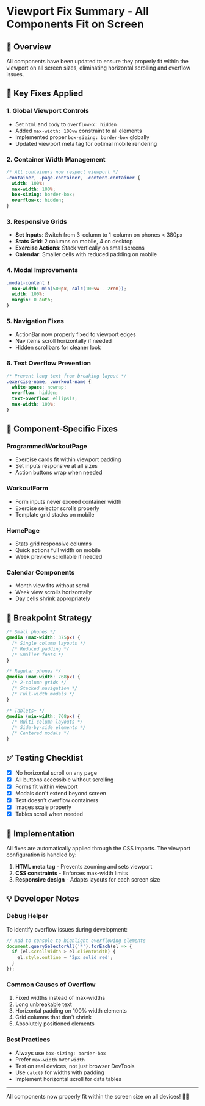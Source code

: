 # Viewport Fix Summary - All Components Fit on Screen

## 🎯 Overview
All components have been updated to ensure they properly fit within the viewport on all screen sizes, eliminating horizontal scrolling and overflow issues.

## 📱 Key Fixes Applied

### 1. **Global Viewport Controls**
- Set `html` and `body` to `overflow-x: hidden`
- Added `max-width: 100vw` constraint to all elements
- Implemented proper `box-sizing: border-box` globally
- Updated viewport meta tag for optimal mobile rendering

### 2. **Container Width Management**
```css
/* All containers now respect viewport */
.container, .page-container, .content-container {
  width: 100%;
  max-width: 100%;
  box-sizing: border-box;
  overflow-x: hidden;
}
```

### 3. **Responsive Grids**
- **Set Inputs**: Switch from 3-column to 1-column on phones < 380px
- **Stats Grid**: 2 columns on mobile, 4 on desktop
- **Exercise Actions**: Stack vertically on small screens
- **Calendar**: Smaller cells with reduced padding on mobile

### 4. **Modal Improvements**
```css
.modal-content {
  max-width: min(500px, calc(100vw - 2rem));
  width: 100%;
  margin: 0 auto;
}
```

### 5. **Navigation Fixes**
- ActionBar now properly fixed to viewport edges
- Nav items scroll horizontally if needed
- Hidden scrollbars for cleaner look

### 6. **Text Overflow Prevention**
```css
/* Prevent long text from breaking layout */
.exercise-name, .workout-name {
  white-space: nowrap;
  overflow: hidden;
  text-overflow: ellipsis;
  max-width: 100%;
}
```

## 🔧 Component-Specific Fixes

### ProgrammedWorkoutPage
- Exercise cards fit within viewport padding
- Set inputs responsive at all sizes
- Action buttons wrap when needed

### WorkoutForm
- Form inputs never exceed container width
- Exercise selector scrolls properly
- Template grid stacks on mobile

### HomePage
- Stats grid responsive columns
- Quick actions full width on mobile
- Week preview scrollable if needed

### Calendar Components
- Month view fits without scroll
- Week view scrolls horizontally
- Day cells shrink appropriately

## 📐 Breakpoint Strategy

```css
/* Small phones */
@media (max-width: 375px) {
  /* Single column layouts */
  /* Reduced padding */
  /* Smaller fonts */
}

/* Regular phones */
@media (max-width: 768px) {
  /* 2-column grids */
  /* Stacked navigation */
  /* Full-width modals */
}

/* Tablets+ */
@media (min-width: 768px) {
  /* Multi-column layouts */
  /* Side-by-side elements */
  /* Centered modals */
}
```

## ✅ Testing Checklist

- [x] No horizontal scroll on any page
- [x] All buttons accessible without scrolling
- [x] Forms fit within viewport
- [x] Modals don't extend beyond screen
- [x] Text doesn't overflow containers
- [x] Images scale properly
- [x] Tables scroll when needed

## 🚀 Implementation

All fixes are automatically applied through the CSS imports. The viewport configuration is handled by:

1. **HTML meta tag** - Prevents zooming and sets viewport
2. **CSS constraints** - Enforces max-width limits
3. **Responsive design** - Adapts layouts for each screen size

## 💡 Developer Notes

### Debug Helper
To identify overflow issues during development:

```javascript
// Add to console to highlight overflowing elements
document.querySelectorAll('*').forEach(el => {
  if (el.scrollWidth > el.clientWidth) {
    el.style.outline = '2px solid red';
  }
});
```

### Common Causes of Overflow
1. Fixed widths instead of max-widths
2. Long unbreakable text
3. Horizontal padding on 100% width elements
4. Grid columns that don't shrink
5. Absolutely positioned elements

### Best Practices
- Always use `box-sizing: border-box`
- Prefer `max-width` over `width`
- Test on real devices, not just browser DevTools
- Use `calc()` for widths with padding
- Implement horizontal scroll for data tables

---

All components now properly fit within the screen size on all devices! 📱✨